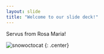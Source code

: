 ```yaml
---
layout: slide
title: "Welcome to our slide deck!"
---
```


Servus from Rosa Maria!

![snowoctocat](https://octodex.github.com/images/snowoctocat.png)
{: .center}
